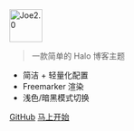 <img src="https://cdn.jsdelivr.net/gh/qiushaocloud/halo-theme-joe2.0-qiu@master/source/img/logo.png" style="width:6vw;min-width:90px;" alt="Joe2.0">

<!-- # **Joe2.0** -->

> 一款简单的 Halo 博客主题

- 简洁 + 轻量化配置
- Freemarker 渲染
- 浅色/暗黑模式切换

[GitHub](https://github.com/qiushaocloud/halo-theme-joe2.0-qiu)
[马上开始](#readme)
